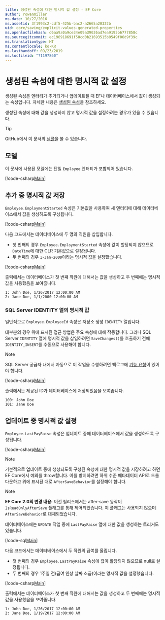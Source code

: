 ```yaml
---
title: 생성된 속성에 대한 명시적 값 설정 - EF Core
author: rowanmiller
ms.date: 10/27/2016
ms.assetid: 3f1993c2-cdf5-425b-bac2-a2665a20322b
uid: core/saving/explicit-values-generated-properties
ms.openlocfilehash: d6aa9a0a9ce34e09a39026ad7ea9195b6777858c
ms.sourcegitcommit: ec196918691f50cd0b21693515b0549f06d9f39c
ms.translationtype: HT
ms.contentlocale: ko-KR
ms.lasthandoff: 09/23/2019
ms.locfileid: "71197860"
---
```

# <a name="setting-explicit-values-for-generated-properties"></a>생성된 속성에 대한 명시적 값 설정

생성된 속성은 엔터티가 추가되거나 업데이트될 때 EF나 데이터베이스에서 값이 생성되는 속성입니다. 자세한 내용은 [생성된 속성](../modeling/generated-properties.md)을 참조하세요.

생성된 속성에 대해 값을 생성하지 않고 명시적 값을 설정하려는 경우가 있을 수 있습니다.

> [!TIP]  
> GitHub에서 이 문서의 [샘플](https://github.com/aspnet/EntityFramework.Docs/tree/master/samples/core/Saving/ExplicitValuesGenerateProperties/)을 볼 수 있습니다.

## <a name="the-model"></a>모델

이 문서에 사용된 모델에는 단일 `Employee` 엔터티가 포함되어 있습니다.

[!code-csharp[Main](../../../samples/core/Saving/ExplicitValuesGenerateProperties/Employee.cs#Sample)]

## <a name="saving-an-explicit-value-during-add"></a>추가 중 명시적 값 저장

`Employee.EmploymentStarted` 속성은 기본값을 사용하여 새 엔터티에 대해 데이터베이스에서 값을 생성하도록 구성됩니다.

[!code-csharp[Main](../../../samples/core/Saving/ExplicitValuesGenerateProperties/EmployeeContext.cs#EmploymentStarted)]

다음 코드에서는 데이터베이스에 두 명의 직원을 삽입합니다.
* 첫 번째의 경우 `Employee.EmploymentStarted` 속성에 값이 할당되지 않으므로 `DateTime`에 대한 CLR 기본값으로 설정됩니다.
* 두 번째의 경우 `1-Jan-2000`이라는 명시적 값을 설정했습니다.

[!code-csharp[Main](../../../samples/core/Saving/ExplicitValuesGenerateProperties/Sample.cs#EmploymentStarted)]

출력에서는 데이터베이스가 첫 번째 직원에 대해서는 값을 생성하고 두 번째에는 명시적 값을 사용했음을 보여줍니다.

``` Console
1: John Doe, 1/26/2017 12:00:00 AM
2: Jane Doe, 1/1/2000 12:00:00 AM
```

### <a name="explicit-values-into-sql-server-identity-columns"></a>SQL Server IDENTITY 열의 명시적 값

일반적으로 `Employee.EmployeeId` 속성은 저장소 생성 `IDENTITY` 열입니다.

대부분의 경우 위에 표시된 접근 방법은 주요 속성에 대해 작동합니다. 그러나 SQL Server `IDENTITY` 열에 명시적 값을 삽입하려면 `SaveChanges()`를 호출하기 전에 `IDENTITY_INSERT`를 수동으로 사용해야 합니다.

> [!NOTE]  
> SQL Server 공급자 내에서 자동으로 이 작업을 수행하려면 백로그에 [기능 요청](https://github.com/aspnet/EntityFramework/issues/703)이 있어야 합니다.

[!code-csharp[Main](../../../samples/core/Saving/ExplicitValuesGenerateProperties/Sample.cs#EmployeeId)]

출력에서는 제공된 ID가 데이터베이스에 저장되었음을 보여줍니다.

``` Console
100: John Doe
101: Jane Doe
```

## <a name="setting-an-explicit-value-during-update"></a>업데이트 중 명시적 값 설정

`Employee.LastPayRaise` 속성은 업데이트 중에 데이터베이스에서 값을 생성하도록 구성됩니다.

[!code-csharp[Main](../../../samples/core/Saving/ExplicitValuesGenerateProperties/EmployeeContext.cs#LastPayRaise)]

> [!NOTE]  
> 기본적으로 업데이트 중에 생성되도록 구성된 속성에 대한 명시적 값을 저장하려고 하면 EF Core에서 예외를 throw합니다. 이를 방지하려면 하위 수준 메타데이터 API로 드롭다운하고 위에 표시된 대로 `AfterSaveBehavior`를 설정해야 합니다.

> [!NOTE]  
> **EF Core 2.0의 변경 내용:** 이전 릴리스에서는 after-save 동작이 `IsReadOnlyAfterSave` 플래그를 통해 제어되었습니다. 이 플래그는 사용되지 않으며 `AfterSaveBehavior`로 대체되었습니다.

데이터베이스에는 `UPDATE` 작업 중에 `LastPayRaise` 열에 대한 값을 생성하는 트리거도 있습니다.

[!code-sql[Main](../../../samples/core/Saving/ExplicitValuesGenerateProperties/employee_UPDATE.sql)]

다음 코드에서는 데이터베이스에서 두 직원의 급여를 올립니다.
* 첫 번째의 경우 `Employee.LastPayRaise` 속성에 값이 할당되지 않으므로 null로 설정됩니다.
* 두 번째의 경우 1주일 전(급여 인상 날짜 소급)이라는 명시적 값을 설정했습니다.

[!code-csharp[Main](../../../samples/core/Saving/ExplicitValuesGenerateProperties/Sample.cs#LastPayRaise)]

출력에서는 데이터베이스가 첫 번째 직원에 대해서는 값을 생성하고 두 번째에는 명시적 값을 사용했음을 보여줍니다.

``` Console
1: John Doe, 1/26/2017 12:00:00 AM
2: Jane Doe, 1/19/2017 12:00:00 AM
```
